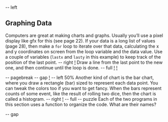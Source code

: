 -- left
## Graphing Data
Computers are great at making charts and graphs.  Usually you’ll use a pixel display like gfx for this (see page 22).
If your data is a long list of values (page 28), then make a `for` loop to iterate over that data, calculating the x and y coordinates on screen from the loop variable and the data value.  Use a couple of variables (`lastx` and `lasty` in this example) to keep track of the position of the last point. 
-- right
[!](p40-graphScreen.png)
Draw a line from the last point to the new one, and then continue until the loop is done.
-- full
[!](p40-listing1.png)
[!](p40-chartBot.png)

-- pagebreak
-- gap
[!](p40-listing2.png)
-- left 50%
Another kind of chart is the bar chart, where you draw a rectangle (bar) sized to represent each data point.  You can tweak the colors too if you want to get fancy.
When the bars represent counts of some event, like the result of rolling two dice, then the chart is called a histogram.
-- right
[!](p40-chartScreen.png)
-- full
-- puzzle
Each of the two programs in this section uses a function to organize the code.  What are their names?

-- gap
